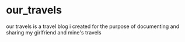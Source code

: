 # our_travels
our travels is a travel blog i created for the purpose of documenting and sharing my girlfriend and mine's travels
